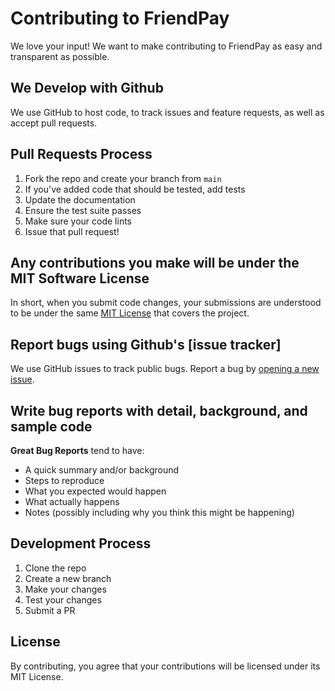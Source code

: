 # Contributing to FriendPay

We love your input! We want to make contributing to FriendPay as easy and transparent as possible.

## We Develop with Github
We use GitHub to host code, to track issues and feature requests, as well as accept pull requests.

## Pull Requests Process
1. Fork the repo and create your branch from `main`
2. If you've added code that should be tested, add tests
3. Update the documentation
4. Ensure the test suite passes
5. Make sure your code lints
6. Issue that pull request!

## Any contributions you make will be under the MIT Software License
In short, when you submit code changes, your submissions are understood to be under the same [MIT License](http://choosealicense.com/licenses/mit/) that covers the project.

## Report bugs using Github's [issue tracker]
We use GitHub issues to track public bugs. Report a bug by [opening a new issue]().

## Write bug reports with detail, background, and sample code
**Great Bug Reports** tend to have:
- A quick summary and/or background
- Steps to reproduce
- What you expected would happen
- What actually happens
- Notes (possibly including why you think this might be happening)

## Development Process
1. Clone the repo
2. Create a new branch
3. Make your changes
4. Test your changes
5. Submit a PR

## License
By contributing, you agree that your contributions will be licensed under its MIT License.